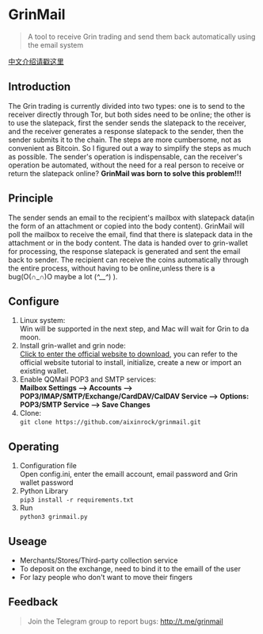 # GrinMail
>A tool to receive Grin trading and send them back  automatically using the email system  

[中文介绍请戳这里](README.md)
## Introduction
The Grin trading is currently divided into two types: one is to send to the receiver directly through Tor, but both sides need to be online; the other is to use the slatepack, first the sender sends the slatepack to the receiver, and the receiver generates a response slatepack to the sender, then the sender submits it to the chain. The steps are more cumbersome, not as convenient as Bitcoin. So I figured out a way to simplify the steps as much as possible. The sender's operation is indispensable, can the receiver's operation be automated, without the need for a real person to receive or return the slatepack online? **GrinMail was born to solve this problem!!!**
## Principle
The sender sends an email to the recipient's mailbox with slatepack data(in the form of an attachment or copied into the body content). GrinMail will poll the mailbox to receive the email, find that there is slatepack data in the attachment or in the body content. The data is handed over to grin-wallet for processing, the response slatepack is generated and sent the email back to sender. The recipient can receive the coins automatically through the entire process, without having to be online,unless there is a bug(O(∩_∩)O maybe a lot (*^__^*) ).
## Configure
1. Linux system:  
Win will be supported in the next step, and Mac will wait for Grin to da moon.
2. Install grin-wallet and grin node:  
[Click to enter the official website to download](https://grin.mw/download), you can refer to the official website tutorial to install, initialize, create a new or import an existing wallet.
3. Enable QQMail POP3 and SMTP services:  
**Mailbox Settings ——> Accounts ——> POP3/IMAP/SMTP/Exchange/CardDAV/CalDAV Service ——> Options:
POP3/SMTP Service ——> Save Changes**  
4. Clone:  
`git clone https://github.com/aixinrock/grinmail.git`
## Operating
1. Configuration file  
Open config.ini, enter the emaill account, email password and Grin wallet password
2. Python Library  
`pip3 install -r requirements.txt`
3. Run  
`python3 grinmail.py`
## Useage
* Merchants/Stores/Third-party collection service
* To deposit on the exchange, need to bind it to the emaill of the user
* For lazy people who don't want to move their fingers
## Feedback
>Join the Telegram group to report bugs: http://t.me/grinmail
